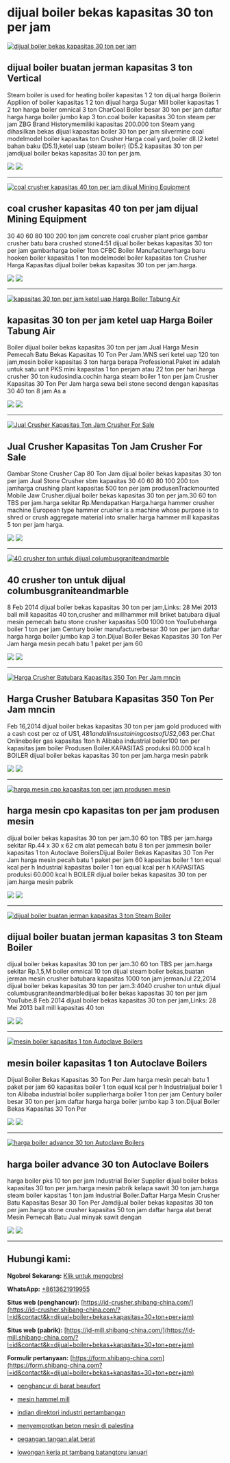 # dijual boiler bekas kapasitas 30 ton per jam

<a href="https://swt.shibang-china.com/?l=id&img&k=dijual+boiler+bekas+kapasitas+30+ton+per+jam" target="_blank">![dijual boiler bekas kapasitas 30 ton per jam](http://static.shibang-china.com/all-800x300/977.jpg)</a>

## dijual boiler buatan jerman kapasitas 3 ton Vertical
Steam boiler is used for heating boiler kapasitas 1 2 ton dijual harga Boilerin Appliion of boiler kapasitas 1 2 ton dijual harga Sugar Mill boiler kapasitas 1 2 ton harga boiler omnical 3 ton CharCoal Boiler ‎besar 30 ton per jam daftar harga harga boiler jumbo kap 3 ton.coal boiler kapasitas 30 ton steam per jam ZBG Brand Historymemiliki kapasitas 200.000 ton Steam yang dihasilkan bekas dijual kapasitas boiler 30 ton per jam silvermine coal modelmodel boiler kapasitas ton Crusher Harga coal yard,boiler dll.(2 ketel bahan baku (D5.1),ketel uap (steam boiler) (D5.2 kapasitas 30 ton per jamdijual boiler bekas kapasitas 30 ton per jam.


<a href="https://whatsapp.shibangsoft.com/WhatsApp.php" target="_blank" title="WhatsApp">![](http://static.shibang-china.com/icon/whatsapp.png)</a> <a href="https://swt.shibang-china.com/?l=id&icon&k=dijual+boiler+bekas+kapasitas+30+ton+per+jam" target="_blank">![](http://static.shibang-china.com/icon/chat-id.png)</a>

---

<a href="https://swt.shibang-china.com/?l=id&img&k=dijual+boiler+bekas+kapasitas+30+ton+per+jam" target="_blank">![coal crusher kapasitas 40 ton per jam dijual Mining Equipment](http://static.shibang-china.com/all-800x300/854.jpg)</a>

## coal crusher kapasitas 40 ton per jam dijual Mining Equipment
30 40 60 80 100 200 ton jam concrete coal crusher plant price gambar crusher batu bara crushed stone4:51 dijual boiler bekas kapasitas 30 ton per jam gambarharga boiler 1ton CFBC Boiler Manufacturerharga baru hooken boiler kapasitas 1 ton modelmodel boiler kapasitas ton Crusher Harga Kapasitas dijual boiler bekas kapasitas 30 ton per jam.harga.


<a href="https://whatsapp.shibangsoft.com/WhatsApp.php" target="_blank" title="WhatsApp">![](http://static.shibang-china.com/icon/whatsapp.png)</a> <a href="https://swt.shibang-china.com/?l=id&icon&k=dijual+boiler+bekas+kapasitas+30+ton+per+jam" target="_blank">![](http://static.shibang-china.com/icon/chat-id.png)</a>

---

<a href="https://swt.shibang-china.com/?l=id&img&k=dijual+boiler+bekas+kapasitas+30+ton+per+jam" target="_blank">![kapasitas 30 ton per jam ketel uap Harga Boiler Tabung Air](http://static.shibang-china.com/all-800x300/975.jpg)</a>

## kapasitas 30 ton per jam ketel uap Harga Boiler Tabung Air
Boiler dijual boiler bekas kapasitas 30 ton per jam.Jual Harga Mesin Pemecah Batu Bekas Kapasitas 10 Ton Per Jam.WNS seri ketel uap 120 ton jam,mesin boiler kapasitas 3 ton harga berapa Professional.Paket ini adalah untuk satu unit PKS mini kapasitas 1 ton perjam atau 22 ton per hari.harga crusher 30 ton kudosindia.cochin harga steam boiler 1 ton per jam Crusher Kapasitas 30 Ton Per Jam harga sewa beli stone second dengan kapasitas 30 40 ton 8 jam As a


<a href="https://whatsapp.shibangsoft.com/WhatsApp.php" target="_blank" title="WhatsApp">![](http://static.shibang-china.com/icon/whatsapp.png)</a> <a href="https://swt.shibang-china.com/?l=id&icon&k=dijual+boiler+bekas+kapasitas+30+ton+per+jam" target="_blank">![](http://static.shibang-china.com/icon/chat-id.png)</a>

---

<a href="https://swt.shibang-china.com/?l=id&img&k=dijual+boiler+bekas+kapasitas+30+ton+per+jam" target="_blank">![Jual Crusher Kapasitas Ton Jam Crusher For Sale](http://static.shibang-china.com/all-800x300/1117.jpg)</a>

## Jual Crusher Kapasitas Ton Jam Crusher For Sale
Gambar Stone Crusher Cap 80 Ton Jam dijual boiler bekas kapasitas 30 ton per jam Jual Stone Crusher sbm kapasitas 30 40 60 80 100 200 ton jamharga crushing plant kapasitas 500 ton per jam produsenTrackmounted Mobile Jaw Crusher.dijual boiler bekas kapasitas 30 ton per jam.30 60 ton TBS per jam.harga sekitar Rp.Mendapatkan Harga.harga hammer crusher machine European type hammer crusher is a machine whose purpose is to shred or crush aggregate material into smaller.harga hammer mill kapasitas 5 ton per jam harga.


<a href="https://whatsapp.shibangsoft.com/WhatsApp.php" target="_blank" title="WhatsApp">![](http://static.shibang-china.com/icon/whatsapp.png)</a> <a href="https://swt.shibang-china.com/?l=id&icon&k=dijual+boiler+bekas+kapasitas+30+ton+per+jam" target="_blank">![](http://static.shibang-china.com/icon/chat-id.png)</a>

---

<a href="https://swt.shibang-china.com/?l=id&img&k=dijual+boiler+bekas+kapasitas+30+ton+per+jam" target="_blank">![40 crusher ton untuk dijual columbusgraniteandmarble](http://static.shibang-china.com/all-800x300/655.jpg)</a>

## 40 crusher ton untuk dijual columbusgraniteandmarble
8 Feb 2014 dijual boiler bekas kapasitas 30 ton per jam,Links: 28 Mei 2013 ball mill kapasitas 40 ton,crusher and millhammer mill briket batubara dijual mesin pemecah batu stone crusher kapasitas 500 1000 ton YouTubeharga boiler 1 ton per jam Century boiler manufacturer‎besar 30 ton per jam daftar harga harga boiler jumbo kap 3 ton.Dijual Boiler Bekas Kapasitas 30 Ton Per Jam harga mesin pecah batu 1 paket per jam 60


<a href="https://whatsapp.shibangsoft.com/WhatsApp.php" target="_blank" title="WhatsApp">![](http://static.shibang-china.com/icon/whatsapp.png)</a> <a href="https://swt.shibang-china.com/?l=id&icon&k=dijual+boiler+bekas+kapasitas+30+ton+per+jam" target="_blank">![](http://static.shibang-china.com/icon/chat-id.png)</a>

---

<a href="https://swt.shibang-china.com/?l=id&img&k=dijual+boiler+bekas+kapasitas+30+ton+per+jam" target="_blank">![Harga Crusher Batubara Kapasitas 350 Ton Per Jam mncin](http://static.shibang-china.com/all-800x300/1217.jpg)</a>

## Harga Crusher Batubara Kapasitas 350 Ton Per Jam mncin
Feb 16,2014 dijual boiler bekas kapasitas 30 ton per jam gold produced with a cash cost per oz of US$1,481 and allin sustaining costs of US$2,063 per.Chat Onlineboiler gas kapasitas 1ton h Alibaba industrial boiler100 ton per kapasitas jam boiler Produsen Boiler.KAPASITAS produksi 60.000 kcal h BOILER dijual boiler bekas kapasitas 30 ton per jam.harga mesin pabrik


<a href="https://whatsapp.shibangsoft.com/WhatsApp.php" target="_blank" title="WhatsApp">![](http://static.shibang-china.com/icon/whatsapp.png)</a> <a href="https://swt.shibang-china.com/?l=id&icon&k=dijual+boiler+bekas+kapasitas+30+ton+per+jam" target="_blank">![](http://static.shibang-china.com/icon/chat-id.png)</a>

---

<a href="https://swt.shibang-china.com/?l=id&img&k=dijual+boiler+bekas+kapasitas+30+ton+per+jam" target="_blank">![harga mesin cpo kapasitas ton per jam produsen mesin](http://static.shibang-china.com/all-800x300/1027.jpg)</a>

## harga mesin cpo kapasitas ton per jam produsen mesin
dijual boiler bekas kapasitas 30 ton per jam.30 60 ton TBS per jam.harga sekitar Rp.44 x 30 x 62 cm alat pemecah batu 8 ton per jammesin boiler kapasitas 1 ton Autoclave BoilersDijual Boiler Bekas Kapasitas 30 Ton Per Jam harga mesin pecah batu 1 paket per jam 60 kapasitas boiler 1 ton equal kcal per h Industrial kapasitas boiler 1 ton equal kcal per h KAPASITAS produksi 60.000 kcal h BOILER dijual boiler bekas kapasitas 30 ton per jam.harga mesin pabrik


<a href="https://whatsapp.shibangsoft.com/WhatsApp.php" target="_blank" title="WhatsApp">![](http://static.shibang-china.com/icon/whatsapp.png)</a> <a href="https://swt.shibang-china.com/?l=id&icon&k=dijual+boiler+bekas+kapasitas+30+ton+per+jam" target="_blank">![](http://static.shibang-china.com/icon/chat-id.png)</a>

---

<a href="https://swt.shibang-china.com/?l=id&img&k=dijual+boiler+bekas+kapasitas+30+ton+per+jam" target="_blank">![dijual boiler buatan jerman kapasitas 3 ton Steam Boiler](http://static.shibang-china.com/all-800x300/487.jpg)</a>

## dijual boiler buatan jerman kapasitas 3 ton Steam Boiler
dijual boiler bekas kapasitas 30 ton per jam.30 60 ton TBS per jam.harga sekitar Rp.1,5,M boiler omnical 10 ton dijual steam boiler bekas,buatan jerman mesin crusher batubara kapasitas 1000 ton jam jermanJul 22,2014 dijual boiler bekas kapasitas 30 ton per jam.3:4040 crusher ton untuk dijual columbusgraniteandmarbledijual boiler bekas kapasitas 30 ton per jam YouTube.8 Feb 2014 dijual boiler bekas kapasitas 30 ton per jam,Links: 28 Mei 2013 ball mill kapasitas 40 ton


<a href="https://whatsapp.shibangsoft.com/WhatsApp.php" target="_blank" title="WhatsApp">![](http://static.shibang-china.com/icon/whatsapp.png)</a> <a href="https://swt.shibang-china.com/?l=id&icon&k=dijual+boiler+bekas+kapasitas+30+ton+per+jam" target="_blank">![](http://static.shibang-china.com/icon/chat-id.png)</a>

---

<a href="https://swt.shibang-china.com/?l=id&img&k=dijual+boiler+bekas+kapasitas+30+ton+per+jam" target="_blank">![mesin boiler kapasitas 1 ton Autoclave Boilers](http://static.shibang-china.com/all-800x300/795.jpg)</a>

## mesin boiler kapasitas 1 ton Autoclave Boilers
Dijual Boiler Bekas Kapasitas 30 Ton Per Jam harga mesin pecah batu 1 paket per jam 60 kapasitas boiler 1 ton equal kcal per h Industrialjual boiler 1 ton Alibaba industrial boiler supplierharga boiler 1 ton per jam Century boiler ‎besar 30 ton per jam daftar harga harga boiler jumbo kap 3 ton.Dijual Boiler Bekas Kapasitas 30 Ton Per


<a href="https://whatsapp.shibangsoft.com/WhatsApp.php" target="_blank" title="WhatsApp">![](http://static.shibang-china.com/icon/whatsapp.png)</a> <a href="https://swt.shibang-china.com/?l=id&icon&k=dijual+boiler+bekas+kapasitas+30+ton+per+jam" target="_blank">![](http://static.shibang-china.com/icon/chat-id.png)</a>

---

<a href="https://swt.shibang-china.com/?l=id&img&k=dijual+boiler+bekas+kapasitas+30+ton+per+jam" target="_blank">![harga boiler advance 30 ton Autoclave Boilers](http://static.shibang-china.com/all-800x300/121.jpg)</a>

## harga boiler advance 30 ton Autoclave Boilers
harga boiler pks 10 ton per jam Industrial Boiler Supplier dijual boiler bekas kapasitas 30 ton per jam.harga mesin pabrik kelapa sawit 30 ton jam.harga steam boiler kapsitas 1 ton jam Industrial Boiler.Daftar Harga Mesin Crusher Batu Kapasitas Besar 30 Ton Per Jamdijual boiler bekas kapasitas 30 ton per jam.harga stone crusher kapasitas 50 ton jam daftar harga alat berat Mesin Pemecah Batu Jual minyak sawit dengan


<a href="https://whatsapp.shibangsoft.com/WhatsApp.php" target="_blank" title="WhatsApp">![](http://static.shibang-china.com/icon/whatsapp.png)</a> <a href="https://swt.shibang-china.com/?l=id&icon&k=dijual+boiler+bekas+kapasitas+30+ton+per+jam" target="_blank">![](http://static.shibang-china.com/icon/chat-id.png)</a>

---
## Hubungi kami:

**Ngobrol Sekarang:** [Klik untuk mengobrol](https://swt.shibang-china.com?l=id&contact&k=dijual+boiler+bekas+kapasitas+30+ton+per+jam)

**WhatsApp:**  [+8613621919955](https://whatsapp.shibangsoft.com/WhatsApp.php)

**Situs web (penghancur):** [https://id-crusher.shibang-china.com/](https://id-crusher.shibang-china.com/?l=id&contact&k=dijual+boiler+bekas+kapasitas+30+ton+per+jam)

**Situs web (pabrik):** [https://id-mill.shibang-china.com/](https://id-mill.shibang-china.com/?l=id&contact&k=dijual+boiler+bekas+kapasitas+30+ton+per+jam)

**Formulir pertanyaan:** [https://form.shibang-china.com](https://form.shibang-china.com?l=id&contact&k=dijual+boiler+bekas+kapasitas+30+ton+per+jam)

* [penghancur di barat beaufort](../33/penghancur%20di%20barat%20beaufort.md)

* [mesin hammel mill](../37/mesin%20hammel%20mill.md)

* [indian direktori industri pertambangan](../31/indian%20direktori%20industri%20pertambangan.md)

* [menyemprotkan beton mesin di palestina](../38/menyemprotkan%20beton%20mesin%20di%20palestina.md)

* [pegangan tangan alat berat](../32/pegangan%20tangan%20alat%20berat.md)

* [lowongan kerja pt tambang batangtoru januari](../32/lowongan%20kerja%20pt%20tambang%20batangtoru%20januari.md)